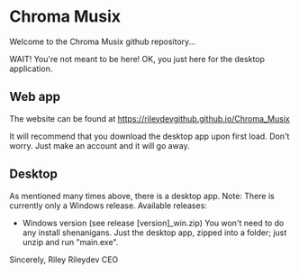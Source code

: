 # Chroma Musix
Welcome to the Chroma Musix github repository...

WAIT! You're not meant to be here!
OK, you just here for the desktop application.

## Web app
The website can be found at https://rileydevgithub.github.io/Chroma_Musix

It will recommend that you download the desktop app upon first load. Don't worry. Just make an account and it will go away.

## Desktop
As mentioned many times above, there is a desktop app. Note: There is currently only a Windows release.
Available releases:
- Windows version (see release [version]_win.zip) You won't need to do any install shenanigans. Just the desktop app, zipped into a folder; just unzip and run "main.exe".

Sincerely, Riley
Rileydev CEO
